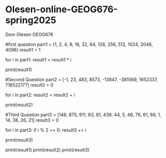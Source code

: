 # Olesen-online-GEOG676-spring2025
Dom Olesen GEOG676


#first question
part1 = [1, 2, 4, 8, 16, 32, 64, 128, 256, 512, 1024, 2048, 4096]
result1 = 1

for i in part1: 
    result1 = result1 * i

print(result1)

#Second Question 
part2 = [-1, 23, 483, 8573, -13847, -381569, 1652337, 718522177] 
result2 = 0 

for i in part2:
    result2 = result2 + i

print(result2)

   #Third Question
part3 = [146, 875, 911, 83, 81, 439, 44, 5, 46, 76, 61, 68, 1, 14, 38, 26, 21]
result3 = 0 

for i in part3:
    if i % 2 == 0:
        result3 += i 

print(result3)


print(result1)
print(result2)
print(result3)
